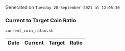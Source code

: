 Generated on `Tuesday 28-September-2021 at 12:05:30`

### Current to Target Coin Ratio
`current_coin_ratio.sh`

Date|Current|Target|Ratio
---|---|---|---
